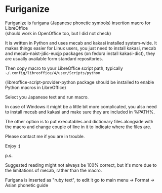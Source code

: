Furiganize
==========

Furiganize is furigana (Japanese phonetic symbols) insertion macro for LibreOffice  
(should work in OpenOffice too, but I did not check)

It is written in Python and uses mecab and kakasi installed system-wide.
It makes things easier for Linux users, you just need to install kakasi, mecab and mecab-naist-jdic-eucjp packages (on fedora install kakasi-dict), they are usually available form standard repositories.

Then copy macro to your LibreOffice script path, typically
`~/.config/libreoffice/4/user/Scripts/python`

(libreoffice-script-provider-python package should be installed to enable Python macros in LibreOffice) 

Select you Japanese text and run macro.

In case of Windows it might be a little bit more complicated,
you also need to install mecab and kakasi and make sure they are included in %PATH%.

The other option is to put executables and dictionary files alongside with the macro
and change couple of line in it to indicate where the files are.

Please contact me if you are in trouble.

Enjoy :)

p.s.

Suggested reading might not always be 100% correct, but it's more due to the limitations of mecab, rather than the macro.

Furigana is inserted as "ruby text", to edit it go to main menu -> Format -> Asian phonetic guide
